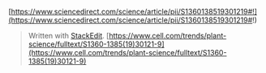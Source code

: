 
[https://www.sciencedirect.com/science/article/pii/S1360138519301219#!](https://www.sciencedirect.com/science/article/pii/S1360138519301219#!)

> Written with [StackEdit](https://stackedit.io/).
[https://www.cell.com/trends/plant-science/fulltext/S1360-1385(19)30121-9](https://www.cell.com/trends/plant-science/fulltext/S1360-1385(19)30121-9)
<!--stackedit_data:
eyJoaXN0b3J5IjpbLTE4NDI0MDU1OTQsNTkxMjUxMTE1XX0=
-->